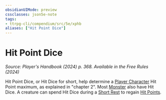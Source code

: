 ```yaml
---
obsidianUIMode: preview
cssclasses: json5e-note
tags:
- ttrpg-cli/compendium/src/5e/xphb
aliases: ["Hit Point Dice"]
---
```

# Hit Point Dice
*Source: Player's Handbook (2024) p. 368. Available in the Free Rules (2024)* 

Hit Point Dice, or Hit Dice for short, help determine a [Player Character](Mechanics/rules/variant-rules/player-character-xphb.md) Hit Point maximum, as explained in "chapter 2". Most [Monster](Mechanics/rules/variant-rules/monster-xphb.md) also have Hit Dice. A creature can spend Hit Dice during a [Short Rest](Mechanics/rules/variant-rules/short-rest-xphb.md) to regain [Hit Points](Mechanics/rules/variant-rules/hit-points-xphb.md).